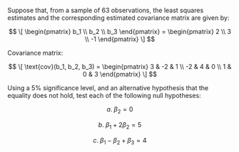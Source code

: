Suppose that, from a sample of 63 observations, the least squares estimates and the corresponding estimated covariance matrix are given by:

$$
\[
\begin{pmatrix} b_1 \\ b_2 \\ b_3 \end{pmatrix} = \begin{pmatrix} 2 \\ 3 \\ -1 \end{pmatrix}
\]
$$

Covariance matrix:

$$
\[
\text{cov}(b_1, b_2, b_3) =
\begin{pmatrix}
3 & -2 & 1 \\
-2 & 4 & 0 \\
1 & 0 & 3
\end{pmatrix}
\]
$$



Using a 5% significance level, and an alternative hypothesis that the equality does not hold, test each of the following null hypotheses:

<div align="left">

  $$
a. \; \beta_2 = 0
$$

$$
b. \; \beta_1 + 2\beta_2 = 5
$$

$$
c. \; \beta_1 - \beta_2 + \beta_3 = 4
$$

</div>



